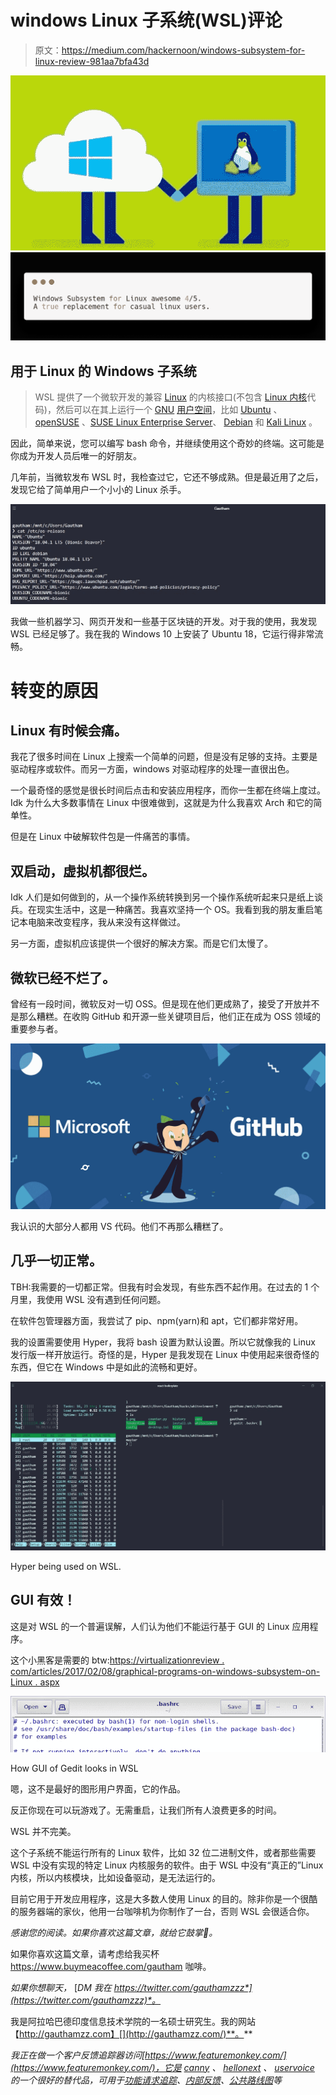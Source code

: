# windows Linux 子系统(WSL)评论

> 原文：<https://medium.com/hackernoon/windows-subsystem-for-linux-review-981aa7bfa43d>

![](img/45d8590a7bb94e4fcddaf1bfd22fced3.png)![](img/d7887212d77997cb48d08a5008f6aa07.png)

## 用于 Linux 的 Windows 子系统

> WSL 提供了一个微软开发的兼容 [Linux](https://en.wikipedia.org/wiki/Linux) 的内核接口(不包含 [Linux 内核](https://en.wikipedia.org/wiki/Linux_kernel)代码)，然后可以在其上运行一个 [GNU](https://en.wikipedia.org/wiki/GNU) [用户空间](https://en.wikipedia.org/wiki/User_space)，比如 [Ubuntu](https://en.wikipedia.org/wiki/Ubuntu_(operating_system)) 、 [openSUSE](https://en.wikipedia.org/wiki/OpenSUSE) 、[SUSE Linux Enterprise Server](https://en.wikipedia.org/wiki/SUSE_Linux_Enterprise_Server)、 [Debian](https://en.wikipedia.org/wiki/Debian) 和 [Kali Linux](https://en.wikipedia.org/wiki/Kali_Linux) 。

因此，简单来说，您可以编写 bash 命令，并继续使用这个奇妙的终端。这可能是你成为开发人员后唯一的好朋友。

几年前，当微软发布 WSL 时，我检查过它，它还不够成熟。但是最近用了之后，发现它给了简单用户一个小小的 Linux 杀手。

![](img/5b91f750208849d9c5c28ee4679ab53c.png)

我做一些机器学习、网页开发和一些基于区块链的开发。对于我的使用，我发现 WSL 已经足够了。我在我的 Windows 10 上安装了 Ubuntu 18，它运行得非常流畅。

# 转变的原因

## Linux 有时候会痛。

我花了很多时间在 Linux 上搜索一个简单的问题，但是没有足够的支持。主要是驱动程序或软件。而另一方面，windows 对驱动程序的处理一直很出色。

一个最奇怪的感觉是很长时间后点击和安装应用程序，而你一生都在终端上度过。Idk 为什么大多数事情在 Linux 中很难做到，这就是为什么我喜欢 Arch 和它的简单性。

但是在 Linux 中破解软件包是一件痛苦的事情。

## 双启动，虚拟机都很烂。

Idk 人们是如何做到的，从一个操作系统转换到另一个操作系统听起来只是纸上谈兵。在现实生活中，这是一种痛苦。我喜欢坚持一个 OS。我看到我的朋友重启笔记本电脑来改变程序，我从来没有这样做过。

另一方面，虚拟机应该提供一个很好的解决方案。而是它们太慢了。

## 微软已经不烂了。

曾经有一段时间，微软反对一切 OSS。但是现在他们更成熟了，接受了开放并不是那么糟糕。在收购 GitHub 和开源一些关键项目后，他们正在成为 OSS 领域的重要参与者。

![](img/4456578f599e31229e97c95fcc760457.png)

我认识的大部分人都用 VS 代码。他们不再那么糟糕了。

## 几乎一切正常。

TBH:我需要的一切都正常。但我有时会发现，有些东西不起作用。在过去的 1 个月里，我使用 WSL 没有遇到任何问题。

在软件包管理器方面，我尝试了 pip、npm(yarn)和 apt，它们都非常好用。

我的设置需要使用 Hyper，我将 bash 设置为默认设置。所以它就像我的 Linux 发行版一样开放运行。奇怪的是，Hyper 是我发现在 Linux 中使用起来很奇怪的东西，但它在 Windows 中是如此的流畅和更好。

![](img/85d95e0c3cb8128b568b02ed6b854870.png)

Hyper being used on WSL.

## GUI 有效！

这是对 WSL 的一个普遍误解，人们认为他们不能运行基于 GUI 的 Linux 应用程序。

这个小黑客是需要的 btw:[https://virtualizationreview . com/articles/2017/02/08/graphical-programs-on-windows-subsystem-on-Linux . aspx](https://virtualizationreview.com/articles/2017/02/08/graphical-programs-on-windows-subsystem-on-linux.aspx?m=1)

![](img/b802839c4928311d8ffde91f36fa2f1a.png)

How GUI of Gedit looks in WSL

嗯，这不是最好的图形用户界面，它的作品。

反正你现在可以玩游戏了。无需重启，让我们所有人浪费更多的时间。

WSL 并不完美。

这个子系统不能运行所有的 Linux 软件，比如 32 位二进制文件，或者那些需要 WSL 中没有实现的特定 Linux 内核服务的软件。由于 WSL 中没有“真正的”Linux 内核，所以内核模块，比如设备驱动，是无法运行的。

目前它用于开发应用程序，这是大多数人使用 Linux 的目的。除非你是一个很酷的服务器端的家伙，他用一台咖啡机为你制作了一台，否则 WSL 会很适合你。

*感谢您的阅读。如果你喜欢这篇文章，就给它鼓掌👏。*

如果你喜欢这篇文章，请考虑给我买杯 https://www.buymeacoffee.com/gautham 咖啡。

*如果你想聊天，* [*DM 我在 https://twitter.com/gauthamzzz*](https://twitter.com/gauthamzzz)*。*

我是阿拉哈巴德印度信息技术学院的一名硕士研究生。我的网站【http://gauthamzz.com】[](http://gauthamzz.com/)**。**

*我正在做一个客户反馈追踪器访问[https://www.featuremonkey.com/](https://www.featuremonkey.com/)，它是 [canny](https://www.featuremonkey.com/alternatives/canny) 、 [hellonext](https://www.featuremonkey.com/alternatives/hellonext/) 、 [uservoice](https://www.featuremonkey.com/alternatives/uservoice/) 的一个很好的替代品，可用于[功能请求追踪](https://www.featuremonkey.com/features/feature-request-tracking/)、[内部反馈](https://www.featuremonkey.com/features/internal-feedback/)、[公共路线图](https://www.featuremonkey.com/features/public-roadmap/)等*